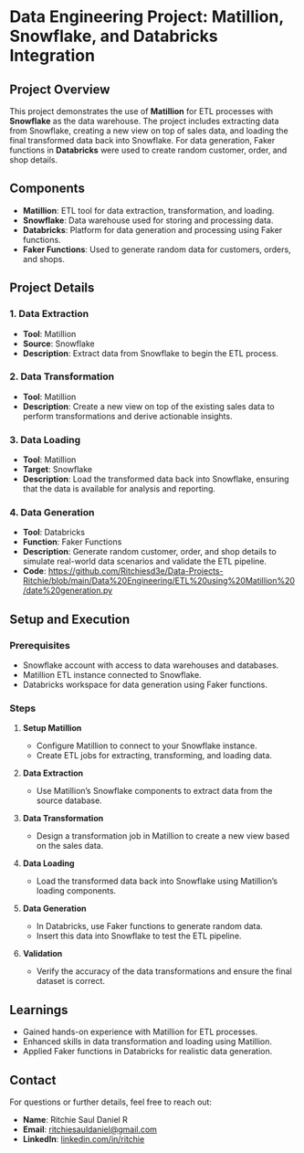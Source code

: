 # Data Engineering Project: Matillion, Snowflake, and Databricks Integration

## Project Overview

This project demonstrates the use of **Matillion** for ETL processes with **Snowflake** as the data warehouse. The project includes extracting data from Snowflake, creating a new view on top of sales data, and loading the final transformed data back into Snowflake. For data generation, Faker functions in **Databricks** were used to create random customer, order, and shop details.

## Components

- **Matillion**: ETL tool for data extraction, transformation, and loading.
- **Snowflake**: Data warehouse used for storing and processing data.
- **Databricks**: Platform for data generation and processing using Faker functions.
- **Faker Functions**: Used to generate random data for customers, orders, and shops.

## Project Details

### 1. Data Extraction
- **Tool**: Matillion
- **Source**: Snowflake
- **Description**: Extract data from Snowflake to begin the ETL process.

### 2. Data Transformation
- **Tool**: Matillion
- **Description**: Create a new view on top of the existing sales data to perform transformations and derive actionable insights.

### 3. Data Loading
- **Tool**: Matillion
- **Target**: Snowflake
- **Description**: Load the transformed data back into Snowflake, ensuring that the data is available for analysis and reporting.

### 4. Data Generation
- **Tool**: Databricks
- **Function**: Faker Functions
- **Description**: Generate random customer, order, and shop details to simulate real-world data scenarios and validate the ETL pipeline.
- **Code**: https://github.com/Ritchiesd3e/Data-Projects-Ritchie/blob/main/Data%20Engineering/ETL%20using%20Matillion%20/date%20generation.py

## Setup and Execution

### Prerequisites
- Snowflake account with access to data warehouses and databases.
- Matillion ETL instance connected to Snowflake.
- Databricks workspace for data generation using Faker functions.

### Steps

1. **Setup Matillion**
   - Configure Matillion to connect to your Snowflake instance.
   - Create ETL jobs for extracting, transforming, and loading data.

2. **Data Extraction**
   - Use Matillion’s Snowflake components to extract data from the source database.

3. **Data Transformation**
   - Design a transformation job in Matillion to create a new view based on the sales data.

4. **Data Loading**
   - Load the transformed data back into Snowflake using Matillion’s loading components.

5. **Data Generation**
   - In Databricks, use Faker functions to generate random data.
   - Insert this data into Snowflake to test the ETL pipeline.

6. **Validation**
   - Verify the accuracy of the data transformations and ensure the final dataset is correct.

## Learnings

- Gained hands-on experience with Matillion for ETL processes.
- Enhanced skills in data transformation and loading using Matillion.
- Applied Faker functions in Databricks for realistic data generation.

## Contact

For questions or further details, feel free to reach out:

- **Name**: Ritchie Saul Daniel R
- **Email**: ritchiesauldaniel@gmail.com
- **LinkedIn**: [linkedin.com/in/ritchie](https://linkedin.com/in/ritchiesd)
